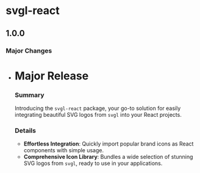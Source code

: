# svgl-react

## 1.0.0

### Major Changes

- # Major Release

  ### Summary

  Introducing the `svgl-react` package, your go-to solution for easily integrating beautiful SVG logos from `svgl` into your React projects.

  ### Details

  - **Effortless Integration**: Quickly import popular brand icons as React components with simple usage.
  - **Comprehensive Icon Library**: Bundles a wide selection of stunning SVG logos from `svgl`, ready to use in your applications.
